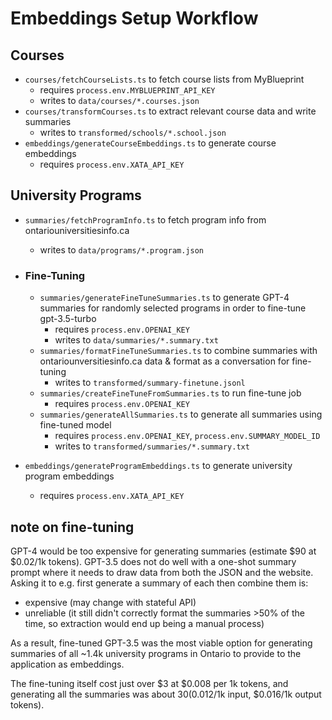 # Embeddings Setup Workflow

## Courses

- `courses/fetchCourseLists.ts` to fetch course lists from MyBlueprint
  - requires `process.env.MYBLUEPRINT_API_KEY`
  - writes to `data/courses/*.courses.json`
- `courses/transformCourses.ts` to extract relevant course data and write summaries
  - writes to `transformed/schools/*.school.json`
- `embeddings/generateCourseEmbeddings.ts` to generate course embeddings
  - requires `process.env.XATA_API_KEY`

## University Programs

- `summaries/fetchProgramInfo.ts` to fetch program info from ontariouniversitiesinfo.ca
  - writes to `data/programs/*.program.json`


- ### Fine-Tuning
  - `summaries/generateFineTuneSummaries.ts` to generate GPT-4 summaries for randomly selected programs in order to fine-tune gpt-3.5-turbo
    - requires `process.env.OPENAI_KEY`
    - writes to `data/summaries/*.summary.txt`
  - `summaries/formatFineTuneSummaries.ts` to combine summaries with ontariounversitiesinfo.ca data & format as a conversation for fine-tuning
	- writes to `transformed/summary-finetune.jsonl`
  - `summaries/createFineTuneFromSummaries.ts` to run fine-tune job
    - requires `process.env.OPENAI_KEY`
  - `summaries/generateAllSummaries.ts` to generate all summaries using fine-tuned model
	- requires `process.env.OPENAI_KEY`, `process.env.SUMMARY_MODEL_ID`
	- writes to `transformed/summaries/*.summary.txt`


- `embeddings/generateProgramEmbeddings.ts` to generate university program embeddings
  - requires `process.env.XATA_API_KEY`

## note on fine-tuning

GPT-4 would be too expensive for generating summaries (estimate $90 at $0.02/1k tokens). GPT-3.5 does not do well with a one-shot summary prompt where it needs to draw data from both the JSON and the website. Asking it to e.g. first generate a summary of each then combine them is:

- expensive (may change with stateful API)
- unreliable (it still didn't correctly format the summaries >50% of the time, so extraction would end up being a manual process)

As a result, fine-tuned GPT-3.5 was the most viable option for generating summaries of all ~1.4k university programs in Ontario to provide to the application as embeddings. 

The fine-tuning itself cost just over $3 at $0.008 per 1k tokens, and generating all the summaries was about $30 ($0.012/1k input, $0.016/1k output tokens).
